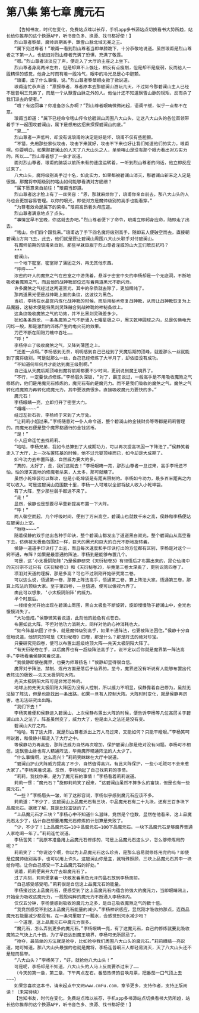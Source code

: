 # 第八集 第七章 魔元石
        【告知书友，时代在变化，免费站点难以长存，手机app多书源站点切换看书大势所趋，站长给你推荐的这个换源APP，听书音色多、换源、找书都好使！】
       烈山尊者黎桀，魔帅后期高手，飘雪山脉北域无冕之王。
       “属下见过尊者！”琅甫一看到烈山尊者当即单膝跪下，十分恭敬地说道。虽然琅甫是烈山尊者之下第一人，也依旧对烈山尊者充满了恐惧，充满了敬畏。
       “嗯。”烈山尊者淡淡应了声，便走入了大厅的主座之上坐下。
       烈山尊者身高两米左右，但是却算不上强壮，相反有点瘦削，但是却不是瘦弱，反而给人一股精悍的感觉，他身上时而有着一股冷气，眼中的冷光总是心中胆颤。
       “琅甫，出了什么事情，说。”烈山尊者黎桀眼皮掀了掀说道。
       琅甫连忙恭声道：“禀报尊者，尊者原本去那碧澜山游玩几天，不过如今那碧澜山主人已经不是普峒三兄弟了，而是一个从飘雪山脉之外的人。他估计还不知道飘雪山脉的规矩，反而杀了我们派去的使者。”
       “哦？有这回事？你准备怎么办啊？”烈山尊者眼睛微微闭起，语调平缓，似乎一点都不在意。
       琅甫当即道：“属下已经命令喀山传令给碧澜山周围八大山头，让这八大山头的各位首领带着手下一起围攻碧澜山，属下是想用这招来探探碧澜山的底。”
       “恩……”
       烈山尊者一声低吟，却没有说琅甫的决定是好是坏，琅甫不仅有些胆颤。
       “不错，先用那些家伙攻击，攻击下来就好，攻击不下来也好让我们知道他们的实力。琅甫啊，你要明白，如果那碧澜山的人灭了八大山头之人，单单喀山是没有那个眼力看出对方实力的。所以……”烈山尊者想了一会才说道。
       面对烈山尊者，琅甫的脑袋以前所未有的速度运转着，一听到烈山尊者的问话，他立即反应过来了。
       八大山头，魔将级别高手过十名，如此实力，如果都被碧澜山消灭，那碧澜山新来之人定是很强。那魔将中期级别的喀山如何能够看清对方底细？
       “属下愿意亲自前往！”琅甫当即道。
       烈山尊者这才脸上有了一丝笑容：“恩，那就麻烦你了，琅甫你亲自前去，那八大山头的人马也会更加容易管理。以你的眼光，即使对方是魔帅级别的高手也能看穿。”
       “为尊者效命是属下的荣幸。”琅甫高昂着头颅应道。
       烈山尊者满意地点了点头。
       “事情宜早不宜晚，你这就去办吧。”烈山尊者便下了命令，琅甫立即躬身应命，随即走了出去。
       “喀山，你们四个跟我来。”琅甫选了手下四名魔将级别高手，随即五人便破空而去，直接朝碧澜山方向飞去，此去，他们就是要让碧澜山周围八大山头联手对付碧澜山。
       有魔帅前期的琅甫亲自到，那些早就臣服于烈山尊者淫威的山大王们敢反抗吗？
       ***
       碧澜山。
       一个地下密室，密室除了蒲团之外，再无其他东西。
       “呼呼~~~”
       浓密的吓人的魔煞之气在密室之中游荡着，悬浮于密室中央的李杨却是一个无底洞，不断地吸收着魔煞之气，而且他的战神靴部位还有着两道黑光不断闪烁。
       许多魔煞之气经过这两道黑光，其中的杂质就去除了，更加精纯了。
       那两道黑光便是战神靴上面的条纹，这波纹为黑色。
       当初，李杨在水晶宫内炼化战神靴的时候，而后用秘术修复战神靴，从而让战神靴恢复为上品魔器，这秘术便是将黑剡灵珠融合到战神靴的神秘条纹上。
       这条纹吸收魔煞之气的功效，并不比黑剡灵珠差多少。
       犹如条条游龙，一条条魔煞之气不断涌入七曜星极之中，周天乾坤圆球之内，总是仿佛电光闪烁一般，那是激烈的淬炼产生的电火花的效果。
       刀芒不断在阴阳刀魄中吞吐……
       “呼！”
       李杨停止了吸收魔煞之气，又降到蒲团之上。
       “还差一点啊。”李杨感到无奈，明明感到自己已经到了天魔后期的顶峰，就差那么一丝就能到了魔将级别，可是就那么一丝，自己已经修炼了大半月了，却依旧没有成功。
       “不知道何年何月才能达到魔王级别啊。”
       自己连从天魔后期顶峰到魔将前期都要不少时间，更别说到魔王境界了。
       “不行，一定要快点修炼。”李杨眉头深锁，“对了，霸王说过，一般高手是不用吸收魔煞之气修炼的，他们是用魔元石修炼的，魔元石有的是魔元力。而不是我们吸收的魔煞之气。魔煞之气转化成魔煞力再转化成魔元力，其中要浪费很多。直接吸收魔元力要快的多。”
       魔元石！
       李杨眼睛一亮，立即打开了密室大门。
       “嘎嘎~~~~”
       经过左折右折，李杨终于来到了大厅处。
       “让莉莉小姐过来。”李杨随意对一仆人命令道，整个碧澜山的金钱财务等等都是莉莉管理的。而魔元石便是整个魔界都通行的金钱货币。
       “是！”
       仆人应命连忙去找莉莉。
       “哈哈，李杨兄弟，我如今总算到了大成期功力，可以再次提高巩固一下阵法了。”侯静笑着走入了大厅，上一次布置阵基的时候，他不过元婴顶峰而已，如今却是大成期了。
       如今功力去布置阵基，自然威力要大的多。
       “真的，太好了，走，我们这就去！”李杨眼睛一亮，那烈山尊者一旦过来，高手李杨还不怕，怕的漫天盖地的修魔者杀来，人太多，那可就糟了。
       虽然小乾坤袋可以群攻，但是小乾坤袋是有距离限制的。李杨如今功力，最多百米距离之内可以收入。可是这碧澜山范围数十里，李杨一人可难以全部将敌人收入小乾坤袋。
       有了大阵，至少那些弱手都进不来了。
       “走！”
       显然，侯静也是想要尽早重新提高布置一下大阵。
       “呼！”
       两人御空而起，几个呼吸时间，便到了万米高空，碧澜山也就数千米之高，侯静和李杨便站在碧澜山上空。
       “咻咻~~~~”
       随着侯静的双手结出各种手印诀，整个碧澜山都发出了道道黑白双光，整个碧澜山从高空看下去，仿佛被太极鱼包围住一样，巨大的黑光和巨大的白光不断地旋转着。
       侯静一道道手印诀打了出去，而且每次速度和手印诀打出的方位都有区别，李杨是对这个一窍不通，布阵？如果是最普通的阵法，李杨到是能够布置几个。
       可是，这‘小太极阴阳阵’乃是侯静研究《天衍秘卷3》有领悟后才布置出来的，昆仑仙境中的天衍宗不过只有《天衍秘卷1》和《天衍秘卷2》，毕竟第三卷太深奥了，更别说第四卷了。
       项羽对天道的理解，那是多高？可也不过刚刚开始研究第二卷。
       可以这么说，悟通第一卷，那算上阵法高手，悟通第二卷，算上阵法大家。悟通第三卷，那算上阵法的顶级大家。至于第四卷，一旦悟通，便可以傲视六界了。
       由此可以想象，‘小太极阴阳阵’的威力。
       半个时辰后。
       一缕缕金光开始出现在碧澜山周围，黑白太极鱼不断旋转，旋即慢慢隐于碧澜山中，金光也慢慢消失了。
       “大功告成。”侯静微笑着说道，此刻他的脸色有点苍白。
       布置如此大阵，不但对他功力消耗大，同样对他的心神消耗也大。
       “如今阵基巩固了许多，就是魔帅级别高手，如果不通阵法，也要被阵法困住。”侯静十分自信地说道，他研究的可是《天衍秘卷》四卷，那是什么？那是阵法的绝对珍宝。
       只要研究完四卷，便可以布置出超级绝顶大阵——先天太极阴阳大阵了。
       “有天衍秘卷在手，以后魔界也有一超级阵法高手了。说不定以后你就是魔界第一阵法高手。”李杨看着侯静笑着说道。
       “我侯静即使在魔界，也要为师尊扬名！”侯静却显得很自信。
       魔界对于阵法、禁制、炼丹方面是落后于仙界的。至今，魔界还没有听说有人能够布置出代表阵法的极致——先天太极阴阳大阵。
       先天太极阴阳大阵可是非常恐怖的。
       地球上的先天太极阴阳大阵因为没有人控制，所以威力不明显，侯静靠着自己修为，虽然无法破了阵法，但是也能找出一条出路，如果一旦有人控制大阵。大阵时时变化，就是侯静再厉害，也无法研究出出路。
       “我们下去！”
       李杨笑着便和侯静进入碧澜山，上次侯静布置出大阵的时候，便告诉李杨等几位高层关于碧澜山出入之法了。阵基虽然变了，威力大了，但是出入之法还是没有变。
       碧澜山大厅之内。
       “哈哈，有了这大阵，就是烈山尊者派出上万人马过来，又能如何？只能干瞪眼。”李杨笑呵呵说着，和侯静并肩走入了大厅之中。
       等侯静功力再高些，那阵法威力自然再次增加，保护碧澜山那是绝对没有问题。李杨可不相信，这飘雪山脉也有人精通阵法，毕竟魔界精通阵法的人太少了。
       “什么事情啊，这么高兴？”莉莉笑眯眯在大厅中说道。
       “碧澜山护山大阵威力提高了不少，自然值得高兴。有此大阵保护，一些小毛贼可不会来惹大家了。”李杨笑着说道。忽然，李杨响起了自己找莉莉的事情。
       “莉莉，我找你来，是为了魔元石的事情！”李杨看着莉莉说道。
       莉莉一愣：“魔元石？”旋即莉莉笑了起来，“这碧澜山虽然不算多么的富饶，但是也有一些魔元石。”
       “一些？”李杨眉头一皱，听了这形容词，李杨似乎感到魔元石应该不多。
       莉莉道：“不少了，这碧澜山上品魔元石有三块，中品魔元石有二十九块，还有三百多块下品魔元石。据我了解，算是比较富饶的了。”
       “上品魔元石才三块？”李杨心中不知道什么滋味，竟然是个位数，显然在他看来，这上品魔元石太少了，估计自己想要用魔元石修炼的计划算是失败了。
       “少，不少了！1上品魔元石=10中品魔元石=100下品魔元石。一块下品魔元石足够魔界普通人家吃喝一年了。”莉莉连忙说道。
       李杨苦笑：“我原本准备用上品魔元石修炼的，可是上品魔元石这么少，怎么够修炼用的呢？”
       莉莉笑了：“你说这个啊，你以为上品魔元石这么珍贵，是那么容易就修炼用完的吗？即使是位魔帅级别高手，也可以用上许久。这碧澜山你是主，就特殊照顾，三块上品魔元石其中一块给你吧。让你自己感受一下上品魔元石的好处。”
       说着，莉莉便离开大厅去取魔元石了。
       过了片刻，莉莉便拿着一块散发着黑色光泽的晶石放到李杨面前。
       “自己感受感受吧。”莉莉很是自信这上品魔元石的能量。
       李杨接过这上品魔元石，便感受到了这上品魔元石内蕴含的强大的魔元力，当即眼睛闭上，开始全力吸收这魔元力，一股股纯粹的魔元力不断涌入李杨体内。
       仅仅五分钟，李杨便感到吸收的魔元力之多，是自己吸收魔煞之气的数十倍。
       “我竟然感受不到这上品魔元石能量的减少。”李杨神识感应，显然刚才吸收的那点，连商品魔元石能量减少都没有。在一条河里取了一瓢水，会感觉到河水减少吗？
       一个道理，这上品魔元石中魔元力很多。
       “魔元石，怎么弄到更多的魔元石。”李杨眼睛一亮，有了这魔元石，自己的修炼就要比吸收魔煞之气快上几十倍，为了早日达到魔王境界，李杨可无所顾忌了。
       “抢夺，最简单的方法就是抢夺，比如抢夺我们周围八大山头的魔元石。”莉莉眼睛一亮说道，她可知道，那八大山头最强的也就是魔将，李杨连普峒三人都轻易消灭，灭了八大山头还不是轻而易举。
       “八大山头？”李杨笑了，“好，就抢他八大山头！”
       可是呢，李杨却是不知道，八大山头的人马上反而要杀过来了……
       （今天的第一章，第二章，下午两点左右。番茄热情的召唤月票，把番茄一口气顶上去~~~）
       如果您喜欢这本书，请来起点中文网www.cmFu.com，章节更多，支持作者，支持正版阅读！（未完待续）
       【告知书友，时代在变化，免费站点难以长存，手机app多书源站点切换看书大势所趋，站长给你推荐的这个换源APP，听书音色多、换源、找书都好使！】